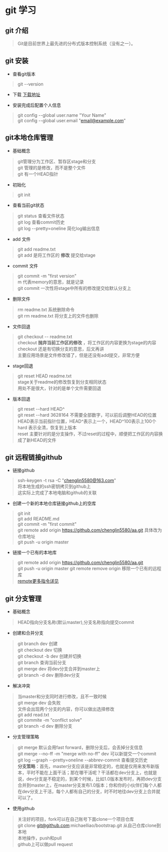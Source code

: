 # git 学习

## git 介绍
> Git是目前世界上最先进的分布式版本控制系统（没有之一）。


## git 安装

- 查看git版本
> git --version

- 下载
[下载地址](https://git-scm.com/downloads)

- 安装完成后配置个人信息
> git config --global user.name "Your Name"  
> git config --global user.email "email@example.com"

## git本地仓库管理

- 基础概念
> git管理分为工作区、暂存区stage和分支  
> git 管理的是修改，而不是整个文件  
> git 有一个HEAD指针

- 初始化
> git init 

- 查看当前git状态
> git status   查看文件状态  
> git log      查看commit历史  
> git log --pretty=oneline 简化log输出信息

- add 文件
> git add readme.txt  
> git add 是将工作区的 **修改** 提交给stage

- commit 文件
> git commit -m "first version"  
> m 代表memory的意思，就是记录  
> git commit 一次性将stage中所有的修改提交给默认分支上

- 删除文件
> rm readme.txt 系统删除命令  
> git rm readme.txt 将分支上的文件也删除


- 文件回退
> git checkout  -- readme.txt  
> checkout **抛弃当前工作区的修改** ，将工作区的内容更换为stage的内容  
> checkout 还是有切换分支的意思，后文再讲  
> 主要应用场景是文件修改错了，但是还没有add提交，非常方便

- stage回退
> git reset HEAD readme.txt  
> stage关于readme的修改恢复到分支相同状态  
> 用处不是很大，针对的是单个文件需要回退 

- 版本回退
> git reset --hard HEAD^  
> git reset --hard 3628164 不需要全部数字，可以前后调整HEAD的位置  
> HEAD表示当前指针位置，HEAD^表示上一个，HEAD^100表示上100个  
> hard 表示全清，恢复到上版本  
> reset 主要针对的是分支操作，不过reset的过程中，顺便把工作区的内容换成了新HEAD的文件


## git 远程链接github

- 链接github
> ssh-keygen -t rsa -C "chenglin5580@163.com"  
> 将本地生成的ssh密钥拷贝到github上  
> 这实际上完成了本地电脑和github的关联  

- 创建一个新的本地仓库链接github上的空库
> git init  
> git add README.md  
> git commit -m "first commit"  
> git remote add origin https://github.com/chenglin5580/aa.git 具体改为仓库地址  
> git push -u origin master


- 链接一个已有的本地库
> git remote add origin https://github.com/chenglin5580/aa.git  
> git push -u origin master
> git remote remove origin  移除一个已有的远程库  
> [remote更多指令详见](file:///C:/Program%20Files%20(x86)/Git/doc/git/html/git-remote.html)


## git 分支管理

- 基础概念
> HEAD指向分支名称(默认master),分支名称指向提交commit

- 创建和合并分支
> git branch dev    创建  
> git checkout dev  切换  
> git checkout -b dev  创建并切换  
> git branch 查询当前分支  
> git merge dev 将dev分支合并到master上  
> git branch -d dev 删除dev分支  

- 解决冲突
> 当master和分支同时进行修改，且不一致时候  
> git merge dev 会失败  
> 文件会出现两个分支的内容，你可以做出选择修改  
> git add read.txt  
> git commite -m "conflict solve"  
> git branch -d dev 删除分支  

- 分支管理策略
> git merge 默认会用fast forward，删除分支后，会丢掉分支信息  
> git merge --no-ff -m "merge with no-ff" dev 可以新提交一个commit  
> git log --graph --pretty=oneline --abbrev-commit 查看提交历史  
> **分支策略**：首先，master分支应该是非常稳定的，也就是仅用来发布新版本，平时不能在上面干活；那在哪干活呢？干活都在dev分支上，也就是说，dev分支是不稳定的，到某个时候，比如1.0版本发布时，再把dev分支合并到master上，在master分支发布1.0版本；你和你的小伙伴们每个人都在dev分支上干活，每个人都有自己的分支，时不时地往dev分支上合并就可以了。  


- 使用github
> 关注好的项目，fork可以在自己账号下面clone一个项目仓库  
> git clone git@github.com:michaelliao/bootstrap.git 从自己仓库clone到本地  
> 本地操作，push和pull  
> github上可以做pull request  














